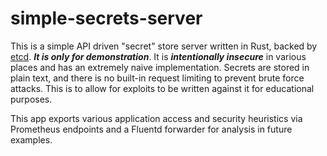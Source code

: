 # simple-secrets-server

This is a simple API driven "secret" store server written in Rust, backed by [etcd](https://github.com/etcd-io/etcd). ***It is _only_ for demonstration***. It is ***intentionally insecure*** in various places and has an extremely naive implementation. Secrets are stored in plain text, and there is no built-in request limiting to prevent brute force attacks. This is to allow for exploits to be written against it for educational purposes.

This app exports various application access and security heuristics via Prometheus endpoints and a Fluentd forwarder for analysis in future examples.
